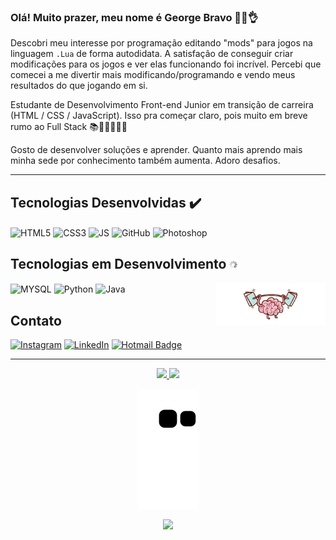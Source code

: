 ### __Olá! Muito prazer, meu nome é George Bravo__ 💪😁👌
Descobri meu interesse por programação editando "mods" para jogos na linguagem `.Lua` de forma autodidata. A satisfação de conseguir criar modificações para os jogos e ver elas funcionando foi incrível. Percebi que comecei a me divertir mais modificando/programando e vendo meus resultados do que jogando em si.

Estudante de Desenvolvimento Front-end Junior em transição de carreira (HTML / CSS / JavaScript). Isso pra começar claro, pois muito em breve rumo ao Full Stack 📚📖😏🧠💡🚀

Gosto de desenvolver soluções e aprender. Quanto mais aprendo mais minha sede por conhecimento também aumenta. Adoro desafios.

---

<h2>Tecnologias Desenvolvidas ✔️</h2>

<div style="display: inline_block">
    <img align="center" alt="HTML5" src="https://img.shields.io/badge/HTML5-E34F26?style=for-the-badge&logo=html5&logoColor=white"/>
    <img align="center" alt="CSS3" src="https://img.shields.io/badge/CSS3-1572B6?style=for-the-badge&logo=css3&logoColor=white"/>
    <img align="center" alt="JS" src="https://img.shields.io/badge/JavaScript-F7DF1E?style=for-the-badge&logo=javascript&logoColor=black"/>
    <img align="center" alt="GitHub" src="https://img.shields.io/badge/GitHub-100000?style=for-the-badge&logo=github&logoColor=white"/>
    <img align="center" alt="Photoshop" src="https://img.shields.io/badge/Adobe%20Photoshop-31A8FF?style=for-the-badge&logo=Adobe%20Photoshop&logoColor=black"/>
</div>

<h2> Tecnologias em Desenvolvimento <img width="2.5%" alt="💭" src="imagens/BlackGif.gif"/></h2>
<div style="display: inline_block">
    <img align="center" alt="MYSQL" src="https://img.shields.io/badge/MySQL-00000F?style=for-the-badge&logo=mysql&logoColor=white"/>
    <img align="center" alt="Python" src="https://img.shields.io/badge/Python-3776AB?style=for-the-badge&logo=python&logoColor=white"/>
    <img align="center" alt="Java" src="https://img.shields.io/badge/Java-ED8B00?style=for-the-badge&logo=java&logoColor=white"/>
    <img align="right" width="35%" alt="Brain UP" src="imagens/brain-gif.gif"/>
</div>

<h2>Contato</h2>

[![Instagram](https://img.shields.io/badge/Instagram-E4405F?style=for-the-badge&logo=instagram&logoColor=white)](https://www.instagram.com/georgebravoo)
[![LinkedIn](https://img.shields.io/badge/LinkedIn-0077B5?style=for-the-badge&logo=linkedin&logoColor=white)](https://www.linkedin.com/in/george-bravo/)
[![Hotmail Badge](https://img.shields.io/badge/Gmail-D14836?style=for-the-badge&logo=gmail&logoColor=white)](mailto:george_enrique@hotmail.com)
<!-- [![Hotmail Badge)](https://img.shields.io/badge/-Hotmail-0078D4?style=flat-square&logo=microsoft-outlook&logoColor=white&link=mailto:george_enrique@hotmail.com)](mailto:george_enrique@hotmail.com) -->

---

<div align="center">
  <a href="https://github.com/georgeenriquebravo">
    <img height="200em" src="https://github-readme-stats.vercel.app/api/top-langs/?username=georgeenriquebravo&show_icons=true&theme=dark"/>
    <img height="200em" src="https://github-readme-stats.vercel.app/api?username=georgeenriquebravo&show_icons=true&theme=dark&include_all_commits=true&count_private=false"/>
    <!-- <img height="200em" src="https://github-readme-stats.vercel.app/api/top-langs/?username=georgeenriquebravo&layout=compact&theme=dark"/> -->

![snake gif](https://github.com/GeorgeEnriqueBravo/GeorgeEnriqueBravo/blob/output/github-contribution-grid-snake.svg)
      
<p align="center">   <img alingn="center" src="https://profile-counter.glitch.me/GeorgeEnriqueBravo/count.svg" /></p>
      
</div>

